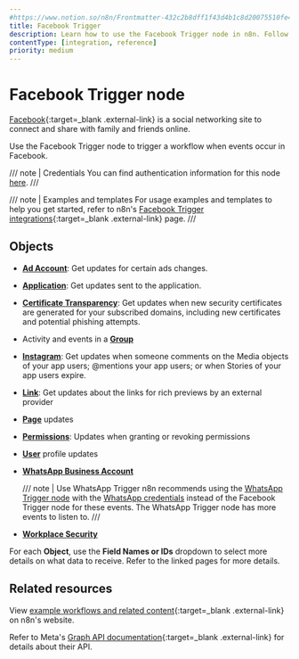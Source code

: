 ```yaml
---
#https://www.notion.so/n8n/Frontmatter-432c2b8dff1f43d4b1c8d20075510fe4
title: Facebook Trigger
description: Learn how to use the Facebook Trigger node in n8n. Follow technical documentation to integrate Facebook Trigger node into your workflows.
contentType: [integration, reference]
priority: medium
---
```


# Facebook Trigger node

[Facebook](https://www.facebook.com/){:target=_blank .external-link} is a social networking site to connect and share with family and friends online.

Use the Facebook Trigger node to trigger a workflow when events occur in Facebook.

/// note | Credentials
You can find authentication information for this node [here](/integrations/builtin/credentials/facebookapp.md).
///

///  note  | Examples and templates
For usage examples and templates to help you get started, refer to n8n's [Facebook Trigger integrations](https://n8n.io/integrations/facebook-trigger/){:target=_blank .external-link} page.
///

## Objects

- [**Ad Account**](/integrations/builtin/trigger-nodes/n8n-nodes-base.facebooktrigger/ad-account.md): Get updates for certain ads changes.
- [**Application**](/integrations/builtin/trigger-nodes/n8n-nodes-base.facebooktrigger/application.md): Get updates sent to the application.
- [**Certificate Transparency**](/integrations/builtin/trigger-nodes/n8n-nodes-base.facebooktrigger/certificate-transparency.md): Get updates when new security certificates are generated for your subscribed domains, including new certificates and potential phishing attempts.
- Activity and events in a [**Group**](/integrations/builtin/trigger-nodes/n8n-nodes-base.facebooktrigger/group.md)
- [**Instagram**](/integrations/builtin/trigger-nodes/n8n-nodes-base.facebooktrigger/instagram.md): Get updates when someone comments on the Media objects of your app users; @mentions your app users; or when Stories of your app users expire.
- [**Link**](/integrations/builtin/trigger-nodes/n8n-nodes-base.facebooktrigger/link.md): Get updates about the links for rich previews by an external provider
- [**Page**](/integrations/builtin/trigger-nodes/n8n-nodes-base.facebooktrigger/page.md) updates
- [**Permissions**](/integrations/builtin/trigger-nodes/n8n-nodes-base.facebooktrigger/permissions.md): Updates when granting or revoking permissions
- [**User**](/integrations/builtin/trigger-nodes/n8n-nodes-base.facebooktrigger/user.md) profile updates
- [**WhatsApp Business Account**](/integrations/builtin/trigger-nodes/n8n-nodes-base.facebooktrigger/whatsapp.md)
    
    /// note | Use WhatsApp Trigger
    n8n recommends using the [WhatsApp Trigger node](/integrations/builtin/trigger-nodes/n8n-nodes-base.whatsapptrigger.md) with the [WhatsApp credentials](/integrations/builtin/credentials/whatsapp.md) instead of the Facebook Trigger node for these events. The WhatsApp Trigger node has more events to listen to.
    ///

- [**Workplace Security**](/integrations/builtin/trigger-nodes/n8n-nodes-base.facebooktrigger/workplace-security.md)

For each **Object**, use the **Field Names or IDs** dropdown to select more details on what data to receive. Refer to the linked pages for more details.

## Related resources

View [example workflows and related content](https://n8n.io/integrations/facebook-trigger/){:target=_blank .external-link} on n8n's website.

Refer to Meta's [Graph API documentation](https://developers.facebook.com/docs/graph-api/webhooks/reference){:target=_blank .external-link} for details about their API.

